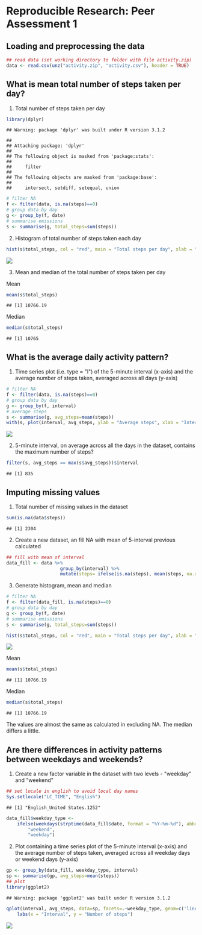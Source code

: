 # Reproducible Research: Peer Assessment 1


## Loading and preprocessing the data


```r
## read data (set working directory to folder with file activity.zip)
data <- read.csv(unz("activity.zip", "activity.csv"), header = TRUE)
```

## What is mean total number of steps taken per day?

1. Total number of steps taken per day


```r
library(dplyr)    
```

```
## Warning: package 'dplyr' was built under R version 3.1.2
```

```
## 
## Attaching package: 'dplyr'
## 
## The following object is masked from 'package:stats':
## 
##     filter
## 
## The following objects are masked from 'package:base':
## 
##     intersect, setdiff, setequal, union
```

```r
# filter NA
f <- filter(data, is.na(steps)==0)
# group data by day
g <- group_by(f, date)
# summarise emissions
s <- summarise(g, total_steps=sum(steps))
```

2. Histogram of total number of steps taken each day


```r
hist(s$total_steps, col = "red", main = "Total steps per day", xlab = "Steps per day")
```

![](PA1_template_files/figure-html/unnamed-chunk-3-1.png) 

3. Mean and median of the total number of steps taken per day

Mean

```r
mean(s$total_steps)
```

```
## [1] 10766.19
```

Median

```r
median(s$total_steps)
```

```
## [1] 10765
```

## What is the average daily activity pattern?

1. Time series plot (i.e. type = "l") of the 5-minute interval (x-axis) and the average number of steps taken, averaged across all days (y-axis)


```r
# filter NA
f <- filter(data, is.na(steps)==0)
# group data by day
g <- group_by(f, interval)
# average steps
s <- summarise(g, avg_steps=mean(steps))
with(s, plot(interval, avg_steps, ylab = "Average steps", xlab = "Interval", type = "l"))
```

![](PA1_template_files/figure-html/unnamed-chunk-6-1.png) 

2. 5-minute interval, on average across all the days in the dataset, contains the maximum number of steps?


```r
filter(s, avg_steps == max(s$avg_steps))$interval
```

```
## [1] 835
```

## Imputing missing values

1. Total number of missing values in the dataset


```r
sum(is.na(data$steps))
```

```
## [1] 2304
```

2. Create a new dataset, an fill NA with mean of 5-interval previous calculated


```r
## fill with mean of interval
data_fill <- data %>%
                    group_by(interval) %>% 
                    mutate(steps= ifelse(is.na(steps), mean(steps, na.rm=TRUE), steps))
```

3. Generate histogram, mean and median


```r
# filter NA
f <- filter(data_fill, is.na(steps)==0)
# group data by day
g <- group_by(f, date)
# summarise emissions
s <- summarise(g, total_steps=sum(steps))
```


```r
hist(s$total_steps, col = "red", main = "Total steps per day", xlab = "Steps per day")
```

![](PA1_template_files/figure-html/unnamed-chunk-11-1.png) 

Mean

```r
mean(s$total_steps)
```

```
## [1] 10766.19
```

Median

```r
median(s$total_steps)
```

```
## [1] 10766.19
```

The values are almost the same as calculated in excluding NA. The median differs a little.

## Are there differences in activity patterns between weekdays and weekends?

1. Create a new factor variable in the dataset with two levels - "weekday" and "weekend"


```r
## set locale in english to avoid local day names
Sys.setlocale("LC_TIME", "English")
```

```
## [1] "English_United States.1252"
```

```r
data_fill$weekday_type <- 
    ifelse(weekdays(strptime(data_fill$date, format = "%Y-%m-%d"), abbreviate = TRUE) %in% c("Sat", "Sun"), 
		"weekend", 
		"weekday")
```

2. Plot containing a time series plot of the 5-minute interval (x-axis) and the average number of steps taken, averaged across all weekday days or weekend days (y-axis)


```r
gp <- group_by(data_fill, weekday_type, interval)
sp <- summarise(gp, avg_steps=mean(steps))
## plot
library(ggplot2)
```

```
## Warning: package 'ggplot2' was built under R version 3.1.2
```

```r
qplot(interval, avg_steps, data=sp, facets=.~weekday_type, geom=c('line')) +
    labs(x = "Interval", y = "Number of steps")
```

![](PA1_template_files/figure-html/unnamed-chunk-15-1.png) 


